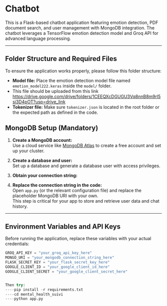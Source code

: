 #  Chatbot

This is a Flask-based chatbot application featuring emotion detection, PDF document search, and user management with MongoDB integration. The chatbot leverages a TensorFlow emotion detection model and Groq API for advanced language processing.

---

## Folder Structure and Required Files

To ensure the application works properly, please follow this folder structure:

- **Model file:** Place the emotion detection model file named `emotion_model222.keras` inside the `model/` folder.
- This file should be uploaded from this link https://drive.google.com/drive/folders/1CEEQXcDGUGU3Vq8nnB8m9rl5si3D4pOT?usp=drive_link
- **Tokenizer file:** Make sure `tokenizer.json` is located in the root folder or the expected path as defined in the code.
## MongoDB Setup (Mandatory)

1. **Create a MongoDB account:**  
   Use a cloud service like [MongoDB Atlas](https://www.mongodb.com/atlas) to create a free account and set up your cluster.

2. **Create a database and user:**  
   Set up a database and generate a database user with access privileges.

3. **Obtain your connection string:**  

4. **Replace the connection string in the code:**  
Open `app.py` (or the relevant configuration file) and replace the placeholder MongoDB URI with your own.  
This step is critical for your app to store and retrieve user data and chat history.

---

## Environment Variables and API Keys

Before running the application, replace these variables with your actual credentials:

```python
GROQ_API_KEY = "your_groq_api_key_here"
MONGO_URI = "your_mongodb_connection_string_here"
FLASK_SECRET_KEY = "your_flask_secret_key_here"
GOOGLE_CLIENT_ID = "your_google_client_id_here"
GOOGLE_CLIENT_SECRET = "your_google_client_secret_here"


Then try:
----pip install -r requirements.txt
----cd mental_health_suivi
----python app.py
   
